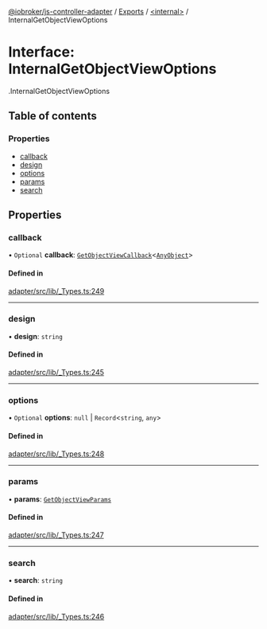 [@iobroker/js-controller-adapter](../README.md) / [Exports](../modules.md) / [<internal\>](../modules/internal_.md) / InternalGetObjectViewOptions

# Interface: InternalGetObjectViewOptions

[<internal>](../modules/internal_.md).InternalGetObjectViewOptions

## Table of contents

### Properties

- [callback](internal_.InternalGetObjectViewOptions.md#callback)
- [design](internal_.InternalGetObjectViewOptions.md#design)
- [options](internal_.InternalGetObjectViewOptions.md#options)
- [params](internal_.InternalGetObjectViewOptions.md#params)
- [search](internal_.InternalGetObjectViewOptions.md#search)

## Properties

### callback

• `Optional` **callback**: [`GetObjectViewCallback`](../modules/internal_.md#getobjectviewcallback)<[`AnyObject`](../modules/internal_.md#anyobject)\>

#### Defined in

[adapter/src/lib/_Types.ts:249](https://github.com/ioBroker/ioBroker.js-controller/blob/0a61af83/packages/adapter/src/lib/_Types.ts#L249)

___

### design

• **design**: `string`

#### Defined in

[adapter/src/lib/_Types.ts:245](https://github.com/ioBroker/ioBroker.js-controller/blob/0a61af83/packages/adapter/src/lib/_Types.ts#L245)

___

### options

• `Optional` **options**: ``null`` \| `Record`<`string`, `any`\>

#### Defined in

[adapter/src/lib/_Types.ts:248](https://github.com/ioBroker/ioBroker.js-controller/blob/0a61af83/packages/adapter/src/lib/_Types.ts#L248)

___

### params

• **params**: [`GetObjectViewParams`](internal_.GetObjectViewParams.md)

#### Defined in

[adapter/src/lib/_Types.ts:247](https://github.com/ioBroker/ioBroker.js-controller/blob/0a61af83/packages/adapter/src/lib/_Types.ts#L247)

___

### search

• **search**: `string`

#### Defined in

[adapter/src/lib/_Types.ts:246](https://github.com/ioBroker/ioBroker.js-controller/blob/0a61af83/packages/adapter/src/lib/_Types.ts#L246)
